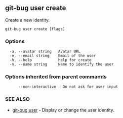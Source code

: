## git-bug user create

Create a new identity.

```
git-bug user create [flags]
```

### Options

```
  -a, --avatar string   Avatar URL
  -e, --email string    Email of the user
  -h, --help            help for create
  -n, --name string     Name to identify the user
```

### Options inherited from parent commands

```
      --non-interactive   Do not ask for user input
```

### SEE ALSO

* [git-bug user](git-bug_user.md)	 - Display or change the user identity.

